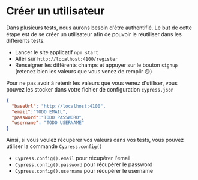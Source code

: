 # Créer un utilisateur

Dans plusieurs tests, nous aurons besoin d'être authentifié. Le but de cette étape est de se créer un utilisateur afin de pouvoir le réutiliser dans les différents tests.

- Lancer le site applicatif `npm start`
- Aller sur `http://localhost:4100/register`
- Renseigner les différents champs et appuyer sur le bouton `signup` (retenez bien les valeurs que vous venez de remplir 😏)

Pour ne pas avoir à retenir les valeurs que vous venez d'utiliser, vous pouvez les stocker dans votre fichier de configuration `cypress.json`

```json
{
  "baseUrl": "http://localhost:4100",
  "email":"TODO EMAIL",
  "password":"TODO PASSWORD",
  "username": "TODO USERNAME"
}
```

Ainsi, si vous voulez récupérer vos valeurs dans vos tests, vous pouvez utiliser la commande `Cypress.config()`

- `Cypress.config().email` pour récupérer l'email
- `Cypress.config().password` pour récupérer le password
- `Cypress.config().username` pour récupérer le username
